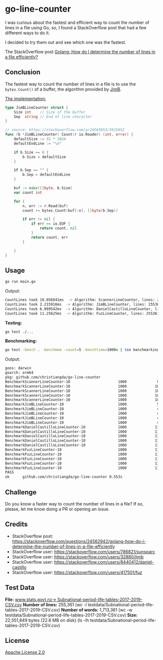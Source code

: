 # go-line-counter

I was curious about the fastest and efficient way to count the number of lines in a file using Go, so, I found a StackOverflow post that had a few different ways to do it.

I decided to try them out and see which one was the fastest.

The StackOverflow post [Golang: How do I determine the number of lines in a file efficiently?](https://stackoverflow.com/questions/24562942/golang-how-do-i-determine-the-number-of-lines-in-a-file-efficiently)

## Conclusion

The fastest way to count the number of lines in a file is to use the `bytes.Count()` of a buffer, the algorithm provided by [JimB](https://stackoverflow.com/users/32880/jimb).

[The implementation:](internal/algorithms.go)

```go
type JimBLineCounter struct {
	Size int    // Size of the buffer
	Sep  string // End of line character
}

// source: https://stackoverflow.com/a/24563853/3925852
func (b *JimBLineCounter) Count(r io.Reader) (int, error) {
	defaultSize := 32 * 1024
	defaultEndLine := "\n"

	if b.Size == 0 {
		b.Size = defaultSize
	}

	if b.Sep == "" {
		b.Sep = defaultEndLine
	}

	buf := make([]byte, b.Size)
	var count int

	for {
		n, err := r.Read(buf)
		count += bytes.Count(buf[:n], []byte(b.Sep))

		if err != nil {
			if err == io.EOF {
				return count, nil
			}
			return count, err
		}

	}
}
```

## Usage

```bash
go run main.go
```

Output:

```bash
CountLines took 10.056041ms  -> Algorithm: ScannerLineCounter, lines: 255361
CountLines took 2.215916ms  -> Algorithm: JimBLineCounter, lines: 255361
CountLines took 6.099542ms  -> Algorithm: DanielCastilloLineCounter, lines: 255361
CountLines took 11.25625ms  -> Algorithm: FuzLineCounter, lines: 255361
```

__Testing:__

```bash
go test ./...
```

__Benchmarking:__

```bash
go test -bench . -benchmem -count=5 -benchtime=1000x | tee benchmarking_stats.txt
```

Output:

```bash
goos: darwin
goarch: arm64
pkg: github.com/christiangda/go-line-counter
BenchmarkScannerLineCounter-10                      1000              9673 ns/op            4096 B/op          1 allocs/op
BenchmarkScannerLineCounter-10                      1000             10290 ns/op            4096 B/op          1 allocs/op
BenchmarkScannerLineCounter-10                      1000             10065 ns/op            4096 B/op          1 allocs/op
BenchmarkScannerLineCounter-10                      1000             10238 ns/op            4096 B/op          1 allocs/op
BenchmarkScannerLineCounter-10                      1000             10059 ns/op            4096 B/op          1 allocs/op
BenchmarkJimBLineCounter-10                         1000              5063 ns/op           32770 B/op          1 allocs/op
BenchmarkJimBLineCounter-10                         1000              4935 ns/op           32768 B/op          1 allocs/op
BenchmarkJimBLineCounter-10                         1000              4866 ns/op           32768 B/op          1 allocs/op
BenchmarkJimBLineCounter-10                         1000              4755 ns/op           32768 B/op          1 allocs/op
BenchmarkJimBLineCounter-10                         1000              4665 ns/op           32768 B/op          1 allocs/op
BenchmarkDanielCastilloLineCounter-10               1000             11395 ns/op           65536 B/op          1 allocs/op
BenchmarkDanielCastilloLineCounter-10               1000             11601 ns/op           65536 B/op          1 allocs/op
BenchmarkDanielCastilloLineCounter-10               1000             11119 ns/op           65536 B/op          1 allocs/op
BenchmarkDanielCastilloLineCounter-10               1000             11360 ns/op           65536 B/op          1 allocs/op
BenchmarkDanielCastilloLineCounter-10               1000             11074 ns/op           65536 B/op          1 allocs/op
BenchmarkFuzLineCounter-10                          1000             11791 ns/op            8192 B/op          1 allocs/op
BenchmarkFuzLineCounter-10                          1000             11560 ns/op            8192 B/op          1 allocs/op
BenchmarkFuzLineCounter-10                          1000             11575 ns/op            8192 B/op          1 allocs/op
BenchmarkFuzLineCounter-10                          1000             11607 ns/op            8192 B/op          1 allocs/op
BenchmarkFuzLineCounter-10                          1000             11636 ns/op            8192 B/op          1 allocs/op
PASS
ok      github.com/christiangda/go-line-counter 0.553s
```

## Challenge

Do you know a faster way to count the number of lines in a file? If so, please, let me know doing a PR or opening an issue.

## Credits

+ StackOverflow post: <https://stackoverflow.com/questions/24562942/golang-how-do-i-determine-the-number-of-lines-in-a-file-efficiently>
+ StackOverflow user: <https://stackoverflow.com/users/786821/sunsparc>
+ StackOverflow user: <https://stackoverflow.com/users/32880/jimb>
+ StackOverflow user: <https://stackoverflow.com/users/8440412/daniel-castillo>
+ StackOverflow user: <https://stackoverflow.com/users/417501/fuz>

## Test Data

__File:__ [www.stats.govt.nz-> Subnational-period-life-tables-2017-2019-CSV.csv](https://www.stats.govt.nz/assets/Uploads/National-and-subnational-period-life-tables/National-and-subnational-period-life-tables-2017-2019/Download-data/Subnational-period-life-tables-2017-2019-CSV.csv)
__Number of lines:__ 255,361 (wc -l testdata/Subnational-period-life-tables-2017-2019-CSV.csv)
__Number of words:__ 1,713,361 (wc -w testdata/Subnational-period-life-tables-2017-2019-CSV.csv)
__Size:__  22,551,849 bytes (22.6 MB on disk) (ls -lh testdata/Subnational-period-life-tables-2017-2019-CSV.csv)

## License

[Apache License 2.0](LICENSE)
